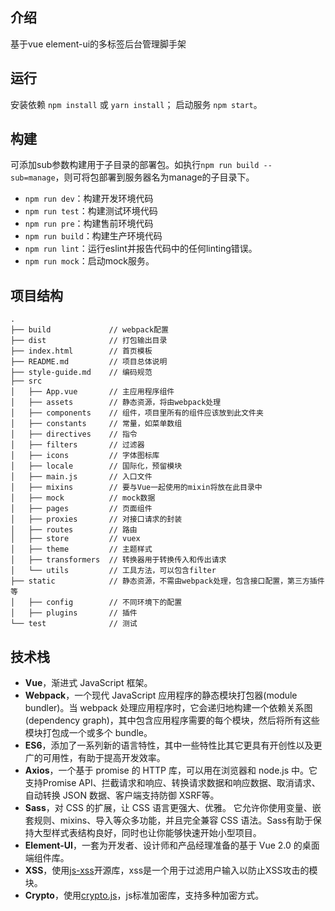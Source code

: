 ## 介绍
基于vue element-ui的多标签后台管理脚手架

## 运行
安装依赖 `npm install` 或 `yarn install`；
启动服务 `npm start`。

## 构建
可添加sub参数构建用于子目录的部署包。如执行`npm run build -- sub=manage`，则可将包部署到服务器名为manage的子目录下。
- `npm run dev`：构建开发环境代码
- `npm run test`：构建测试环境代码
- `npm run pre`：构建售前环境代码
- `npm run build`：构建生产环境代码
- `npm run lint`：运行eslint并报告代码中的任何linting错误。
- `npm run mock`：启动mock服务。

## 项目结构
```
.
├── build             // webpack配置
├── dist              // 打包输出目录
├── index.html        // 首页模板
├── README.md         // 项目总体说明
├── style-guide.md    // 编码规范
├── src
│   ├── App.vue       // 主应用程序组件
│   ├── assets        // 静态资源，将由webpack处理
│   ├── components    // 组件，项目里所有的组件应该放到此文件夹
│   ├── constants     // 常量，如菜单数组
│   ├── directives    // 指令
│   ├── filters       // 过滤器
│   ├── icons         // 字体图标库
│   ├── locale        // 国际化，预留模块
│   ├── main.js       // 入口文件
│   ├── mixins        // 要与Vue一起使用的mixin将放在此目录中
│   ├── mock          // mock数据
│   ├── pages         // 页面组件
│   ├── proxies       // 对接口请求的封装
│   ├── routes        // 路由
│   ├── store         // vuex
│   ├── theme         // 主题样式
│   ├── transformers  // 转换器用于转换传入和传出请求
│   └── utils         // 工具方法，可以包含filter
├── static            // 静态资源，不需由webpack处理，包含接口配置，第三方插件等
│   ├── config        // 不同环境下的配置
│   ├── plugins       // 插件
└── test              // 测试

```

## 技术栈
- **Vue**，渐进式 JavaScript 框架。
- **Webpack**，一个现代 JavaScript 应用程序的静态模块打包器(module bundler)。当 webpack 处理应用程序时，它会递归地构建一个依赖关系图(dependency graph)，其中包含应用程序需要的每个模块，然后将所有这些模块打包成一个或多个 bundle。
- **ES6**，添加了一系列新的语言特性，其中一些特性比其它更具有开创性以及更广的可用性，有助于提高开发效率。
- **Axios**，一个基于 promise 的 HTTP 库，可以用在浏览器和 node.js 中。它支持Promise API、拦截请求和响应、转换请求数据和响应数据、取消请求、自动转换 JSON 数据、客户端支持防御 XSRF等。
- **Sass**，对 CSS 的扩展，让 CSS 语言更强大、优雅。 它允许你使用变量、嵌套规则、mixins、导入等众多功能，并且完全兼容 CSS 语法。Sass有助于保持大型样式表结构良好，同时也让你能够快速开始小型项目。
- **Element-UI**，一套为开发者、设计师和产品经理准备的基于 Vue 2.0 的桌面端组件库。
- **XSS**，使用[js-xss](https://github.com/leizongmin/js-xss)开源库，xss是一个用于过滤用户输入以防止XSS攻击的模块。
- **Crypto**，使用[crypto.js](https://github.com/brix/crypto-js)，js标准加密库，支持多种加密方式。
